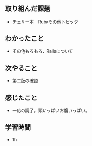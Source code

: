 ## 取り組んだ課題
- チェリー本　Rubyその他トピック

## わかったこと
- その他もろもろ、Railsについて

## 次やること
- 第二版の確認

## 感じたこと
- 一応の読了。頭いっぱいお腹いっぱい。

## 学習時間
- 1h
